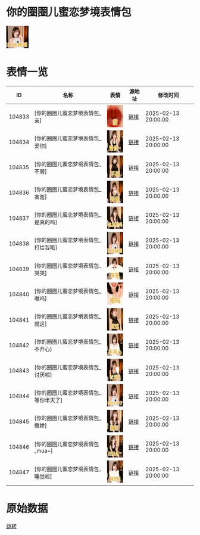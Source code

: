 # 你的圈圈儿蜜恋梦境表情包

<img src="./cover.png" height="60" alt="cover" />

# 表情一览

|ID|名称|表情|源地址|修改时间|
|----|----|----|----|----|
|104833|[你的圈圈儿蜜恋梦境表情包_亲]|<img src="./pic/104833_%5B你的圈圈儿蜜恋梦境表情包_亲%5D.gif" height="60" alt="亲"/>|[链接](https://i0.hdslb.com/bfs/garb/a687ee057a12837e3c7a63d8220ad409fbc970a4.gif)|2025-02-13 20:00:00|
|104834|[你的圈圈儿蜜恋梦境表情包_爱你]|<img src="./pic/104834_%5B你的圈圈儿蜜恋梦境表情包_爱你%5D.gif" height="60" alt="爱你"/>|[链接](https://i0.hdslb.com/bfs/garb/cbca857b2ad70dabba90519d85db3c5016619e2f.gif)|2025-02-13 20:00:00|
|104835|[你的圈圈儿蜜恋梦境表情包_不屑]|<img src="./pic/104835_%5B你的圈圈儿蜜恋梦境表情包_不屑%5D.gif" height="60" alt="不屑"/>|[链接](https://i0.hdslb.com/bfs/garb/a144667b334bd3dad98b4ffd4942fed5a77f9ad3.gif)|2025-02-13 20:00:00|
|104836|[你的圈圈儿蜜恋梦境表情包_害羞]|<img src="./pic/104836_%5B你的圈圈儿蜜恋梦境表情包_害羞%5D.gif" height="60" alt="害羞"/>|[链接](https://i0.hdslb.com/bfs/garb/c204aa8f6c6a1f4988c36325efcd6d8030c903be.gif)|2025-02-13 20:00:00|
|104837|[你的圈圈儿蜜恋梦境表情包_是真的吗]|<img src="./pic/104837_%5B你的圈圈儿蜜恋梦境表情包_是真的吗%5D.gif" height="60" alt="是真的吗"/>|[链接](https://i0.hdslb.com/bfs/garb/d3b4f42b4308d70459542b43c9b2bd30e40794d1.gif)|2025-02-13 20:00:00|
|104838|[你的圈圈儿蜜恋梦境表情包_打给我哦]|<img src="./pic/104838_%5B你的圈圈儿蜜恋梦境表情包_打给我哦%5D.gif" height="60" alt="打给我哦"/>|[链接](https://i0.hdslb.com/bfs/garb/ab6a8f76a71f7b631adda9c93137702cf79f3378.gif)|2025-02-13 20:00:00|
|104839|[你的圈圈儿蜜恋梦境表情包_哭哭]|<img src="./pic/104839_%5B你的圈圈儿蜜恋梦境表情包_哭哭%5D.gif" height="60" alt="哭哭"/>|[链接](https://i0.hdslb.com/bfs/garb/90820e3378a330648e3ce5e19f7342b462923dac.gif)|2025-02-13 20:00:00|
|104840|[你的圈圈儿蜜恋梦境表情包_嗷呜]|<img src="./pic/104840_%5B你的圈圈儿蜜恋梦境表情包_嗷呜%5D.gif" height="60" alt="嗷呜"/>|[链接](https://i0.hdslb.com/bfs/garb/e21bcab08dc64273e2da61aaeff1874d2582f8e2.gif)|2025-02-13 20:00:00|
|104841|[你的圈圈儿蜜恋梦境表情包_就这]|<img src="./pic/104841_%5B你的圈圈儿蜜恋梦境表情包_就这%5D.gif" height="60" alt="就这"/>|[链接](https://i0.hdslb.com/bfs/garb/ab2de59ccc623c6cf2da4399a77ddecd1b6bf845.gif)|2025-02-13 20:00:00|
|104842|[你的圈圈儿蜜恋梦境表情包_不开心]|<img src="./pic/104842_%5B你的圈圈儿蜜恋梦境表情包_不开心%5D.gif" height="60" alt="不开心"/>|[链接](https://i0.hdslb.com/bfs/garb/a752d9ba4982dd8e69fe0c3702405380e5e3203e.gif)|2025-02-13 20:00:00|
|104843|[你的圈圈儿蜜恋梦境表情包_讨厌啦]|<img src="./pic/104843_%5B你的圈圈儿蜜恋梦境表情包_讨厌啦%5D.gif" height="60" alt="讨厌啦"/>|[链接](https://i0.hdslb.com/bfs/garb/7d315b7b5e948e383bf0d82871429e1e0794193e.gif)|2025-02-13 20:00:00|
|104844|[你的圈圈儿蜜恋梦境表情包_等你半天了]|<img src="./pic/104844_%5B你的圈圈儿蜜恋梦境表情包_等你半天了%5D.gif" height="60" alt="等你半天了"/>|[链接](https://i0.hdslb.com/bfs/garb/c404f54edb2695f18315351c25e50f113afaef6c.gif)|2025-02-13 20:00:00|
|104845|[你的圈圈儿蜜恋梦境表情包_撒娇]|<img src="./pic/104845_%5B你的圈圈儿蜜恋梦境表情包_撒娇%5D.gif" height="60" alt="撒娇"/>|[链接](https://i0.hdslb.com/bfs/garb/d36c1b43e38a06cdd18f0e42a22d7deed47c5655.gif)|2025-02-13 20:00:00|
|104846|[你的圈圈儿蜜恋梦境表情包_mua~]|<img src="./pic/104846_%5B你的圈圈儿蜜恋梦境表情包_mua~%5D.gif" height="60" alt="mua~"/>|[链接](https://i0.hdslb.com/bfs/garb/73b17c64957f28ac97869c82741910ff1fa5f85f.gif)|2025-02-13 20:00:00|
|104847|[你的圈圈儿蜜恋梦境表情包_睡觉啦]|<img src="./pic/104847_%5B你的圈圈儿蜜恋梦境表情包_睡觉啦%5D.gif" height="60" alt="睡觉啦"/>|[链接](https://i0.hdslb.com/bfs/garb/eae449aa594562f946ae36afca78d3d1cadd491c.gif)|2025-02-13 20:00:00|

# 原始数据

[跳转](./raw.json)

